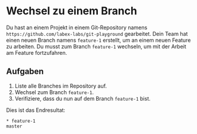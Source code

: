 # Wechsel zu einem Branch

Du hast an einem Projekt in einem Git-Repository namens `https://github.com/labex-labs/git-playground` gearbeitet. Dein Team hat einen neuen Branch namens `feature-1` erstellt, um an einem neuen Feature zu arbeiten. Du musst zum Branch `feature-1` wechseln, um mit der Arbeit am Feature fortzufahren.

## Aufgaben

1. Liste alle Branches im Repository auf.
2. Wechsel zum Branch `feature-1`.
3. Verifiziere, dass du nun auf dem Branch `feature-1` bist.

Dies ist das Endresultat:

```shell
* feature-1
master
```
